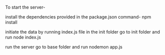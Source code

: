 To start the server-

install the dependencies provided in the package.json 
command- npm install

initiate the data by running index.js file in the init folder
go to init folder and run node index.js


run the server 
go to base folder and run nodemon app.js
